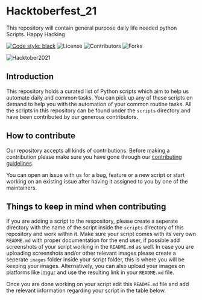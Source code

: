 # Hacktoberfest_21
This repository will contain general purpose daily life needed python Scripts. Happy Hacking

[![Code style: black](https://img.shields.io/badge/code%20style-black-000000.svg?style=plasitc)](https://github.com/psf/black)
![License](https://img.shields.io/github/license/garobot/Hacktoberfest_21?color=blue&style=plasitc)
![Contributors](https://img.shields.io/github/contributors/garobot/Hacktoberfest_21?color=darkgreen&style=plasitc)
![Forks](https://img.shields.io/github/forks/garobot/Hacktoberfest_21?color=purple&style=plasitc)

<img src="https://hacktoberfest.digitalocean.com/_nuxt/img/logo-hacktoberfest-full.f42e3b1.svg" alt="Hacktober2021" align="center">

## Introduction

This repository holds a curated list of Python scripts which aim to help us automate daily and common tasks. You can pick up any of these scripts on demand to help you with the automation of your common routine tasks. All the scripts in this repository can be found under the `scripts` directory and have been contributed by our generous contributors.

## How to contribute

Our repository accepts all kinds of contributions. Before making a contribution please make sure you have gone through our [contributing guidelines](https://github.com/garobot/Hacktoberfest_21/blob/main/Contribution.md).

You can open an issue with us for a bug, feature or a new script or start working on an existing issue after having it assigned to you by one of the maintainers.

## Things to keep in mind when contributing

If you are adding a script to the respository, please create a seperate directory with the name of the script inside the `scripts` directory of this repository and work within it. Make sure your script comes with its very own `README.md` with proper documentation for the end user, if possible add screenshots of your script working in the `README.md` as well. In case you are uploading screenshots and/or other relevant images please create a seperate `images` folder inside your script folder, this is where you will be keeping your images. Alternatively, you can also upload your images on platforms like [imgur](https://imgur.com/) and use the resulting link in your `README.md` file.

Once you are done working on your script edit this `README.md` file and add the relevant information regarding your script in the table below.
